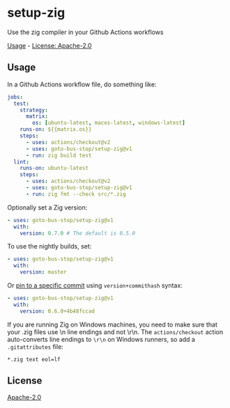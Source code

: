 # setup-zig

Use the zig compiler in your Github Actions workflows

[Usage](#usage) - [License: Apache-2.0](#license)

## Usage

In a Github Actions workflow file, do something like:

```yaml
jobs:
  test:
    strategy:
      matrix:
        os: [ubuntu-latest, macos-latest, windows-latest]
    runs-on: ${{matrix.os}}
    steps:
      - uses: actions/checkout@v2
      - uses: goto-bus-stop/setup-zig@v1
      - run: zig build test
  lint:
    runs-on: ubuntu-latest
    steps:
      - uses: actions/checkout@v2
      - uses: goto-bus-stop/setup-zig@v1
      - run: zig fmt --check src/*.zig
```

Optionally set a Zig version:
```yaml
- uses: goto-bus-stop/setup-zig@v1
  with:
    version: 0.7.0 # The default is 0.5.0
```

To use the nightly builds, set:
```yaml
- uses: goto-bus-stop/setup-zig@v1
  with:
    version: master
```

Or [pin to a specific commit](https://github.com/goto-bus-stop/setup-zig/issues/13) using `version+commithash` syntax:
```yaml
- uses: goto-bus-stop/setup-zig@v1
  with:
    version: 0.6.0+4b48fccad
```

If you are running Zig on Windows machines, you need to make sure that your .zig files use \n line endings and not \r\n. The `actions/checkout` action auto-converts line endings to `\r\n` on Windows runners, so add a `.gitattributes` file:
```
*.zig text eol=lf
```

## License

[Apache-2.0](LICENSE.md)
